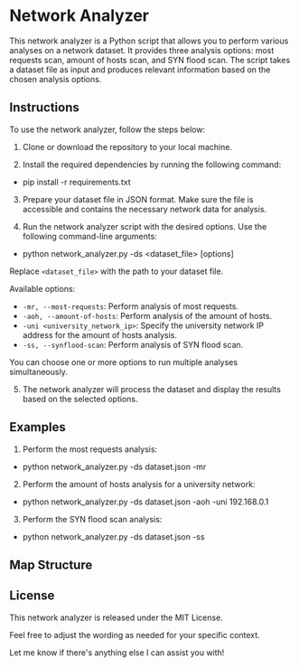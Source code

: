 # Network Analyzer

This network analyzer is a Python script that allows you to perform various analyses on a network dataset. It provides three analysis options: most requests scan, amount of hosts scan, and SYN flood scan. The script takes a dataset file as input and produces relevant information based on the chosen analysis options.

## Instructions

To use the network analyzer, follow the steps below:

1. Clone or download the repository to your local machine.

2. Install the required dependencies by running the following command:

- pip install -r requirements.txt

3. Prepare your dataset file in JSON format. Make sure the file is accessible and contains the necessary network data for analysis.

4. Run the network analyzer script with the desired options. Use the following command-line arguments:

- python network_analyzer.py -ds <dataset_file> [options]


Replace `<dataset_file>` with the path to your dataset file.

Available options:
- `-mr, --most-requests`: Perform analysis of most requests.
- `-aoh, --amount-of-hosts`: Perform analysis of the amount of hosts.
- `-uni <university_network_ip>`: Specify the university network IP address for the amount of hosts analysis.
- `-ss, --synflood-scan`: Perform analysis of SYN flood scan.

You can choose one or more options to run multiple analyses simultaneously.

5. The network analyzer will process the dataset and display the results based on the selected options.

## Examples

1. Perform the most requests analysis:

- python network_analyzer.py -ds dataset.json -mr

2. Perform the amount of hosts analysis for a university network:

- python network_analyzer.py -ds dataset.json -aoh -uni 192.168.0.1

3. Perform the SYN flood scan analysis:

- python network_analyzer.py -ds dataset.json -ss

## Map Structure




## License

This network analyzer is released under the MIT License.

Feel free to adjust the wording as needed for your specific context.

Let me know if there's anything else I can assist you with!

